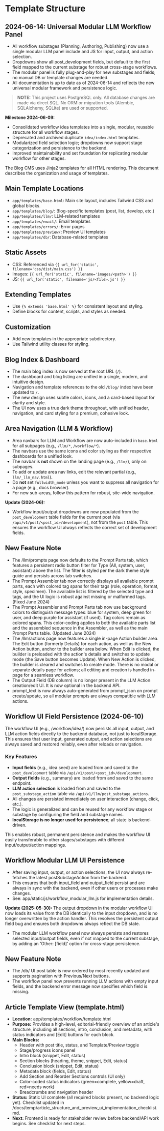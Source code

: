 # Template Structure

## 2024-06-14: Universal Modular LLM Workflow Panel
- All workflow substages (Planning, Authoring, Publishing) now use a single modular LLM panel include and JS for input, output, and action selection.
- Dropdowns show all post_development fields, but default to the first field mapped to the current substage for robust cross-stage workflows.
- The modular panel is fully plug-and-play for new substages and fields; no manual DB or template changes are needed.
- All documentation is up to date as of 2024-06-14 and reflects the new universal modular framework and persistence logic.

> **NOTE:** This project uses PostgreSQL only. All database changes are made via direct SQL. No ORM or migration tools (Alembic, SQLAlchemy, SQLite) are used or supported.

**Milestone 2024-06-09:**
- Consolidated workflow idea templates into a single, modular, reusable structure for all workflow stages.
- Deprecated and archived duplicate `idea/index.html` templates.
- Modularized field selection logic; dropdowns now support stage categorization and persistence to the backend.
- Improved maintainability and set foundation for replicating modular workflow for other stages.

The Blog CMS uses Jinja2 templates for all HTML rendering. This document describes the organization and usage of templates.

## Main Template Locations
- `app/templates/base.html`: Main site layout, includes Tailwind CSS and global blocks.
- `app/templates/blog/`: Blog-specific templates (post, list, develop, etc.)
- `app/templates/llm/`: LLM-related templates
- `app/templates/email/`: Email templates
- `app/templates/errors/`: Error pages
- `app/templates/preview/`: Preview UI templates
- `app/templates/db/`: Database-related templates

## Static Assets
- CSS: Referenced via `{{ url_for('static', filename='css/dist/main.css') }}`
- Images: `{{ url_for('static', filename='images/<path>') }}`
- JS: `{{ url_for('static', filename='js/<file>.js') }}`

## Extending Templates
- Use `{% extends 'base.html' %}` for consistent layout and styling.
- Define blocks for content, scripts, and styles as needed.

## Customization
- Add new templates in the appropriate subdirectory.
- Use Tailwind utility classes for styling.

## Blog Index & Dashboard
- The main blog index is now served at the root URL (`/`).
- The dashboard and blog listing are unified in a single, modern, and intuitive design.
- Navigation and template references to the old `/blog/` index have been updated to `/`.
- The new design uses subtle colors, icons, and a card-based layout for clarity and style.
- The UI now uses a true dark theme throughout, with unified header, navigation, and card styling for a premium, cohesive look.

## Area Navigation (LLM & Workflow)
- Area navbars for LLM and Workflow are now auto-included in `base.html` for all subpages (e.g., `/llm/*`, `/workflow/*`).
- The navbars use the same icons and color styling as their respective dashboards for a unified look.
- The navbar is **not** shown on the landing page (e.g., `/llm/`), only on subpages.
- To add or update area nav links, edit the relevant partial (e.g., `llm/_llm_nav.html`).
- Do **not** set `fullwidth_mode` unless you want to suppress all navigation for a page (e.g., docs browser).
- For new sub-areas, follow this pattern for robust, site-wide navigation.

**Update (2024-06):**
- Workflow input/output dropdowns are now populated from the `post_development` table fields for the current post (via `/api/v1/post/<post_id>/development`), not from the `post` table. This ensures the workflow UI always reflects the correct set of development fields.

## New Feature Note
- The /llm/prompts page now defaults to the Prompt Parts tab, which features a persistent radio button filter for Type (All, system, user, assistant) above the list. The filter is styled per the dark theme style guide and persists across tab switches.
- The Prompt Assembler tab now correctly displays all available prompt parts, each with colored tag spans for their tags (role, operation, format, style, specimen). The available list is filtered by the selected type and tags, and the UI logic is robust against missing or malformed tags. (Fixed June 2024)
- The Prompt Assembler and Prompt Parts tab now use background colors to distinguish message types: blue for system, deep green for user, and deep purple for assistant (if used). Tag colors remain as colored spans. This color-coding applies to both the available parts list and the assembled sequence in the Assembler, as well as the main Prompt Parts table. (Updated June 2024)
- The /llm/actions page now features a single in-page Action builder area. The Edit button (formerly Details) for each action, as well as the New Action button, anchor to the builder area below. When Edit is clicked, the builder is preloaded with the action's details and switches to update mode (the Save button becomes Update). When New Action is clicked, the builder is cleared and switches to create mode. There is no modal or separate details page for actions; all editing and creation is handled in-page for a seamless workflow.
- The Output Field (DB column) is no longer present in the LLM Action creation/edit UI. It is now optional in the backend API.
- prompt_text is now always auto-generated from prompt_json on prompt create/update, so all modular prompts are always compatible with LLM actions.

## Workflow UI Field Persistence (2024-06-10)

The workflow UI (e.g., /workflow/idea/) now persists all input, output, and LLM action fields directly to the backend database, not just to localStorage. This ensures that user input, generated output, and action selections are always saved and restored reliably, even after reloads or navigation.

### Key Features
- **Input fields** (e.g., idea seed) are loaded from and saved to the `post_development` table via `/api/v1/post/<post_id>/development`.
- **Output fields** (e.g., summary) are loaded from and saved to the same endpoint.
- **LLM action selection** is loaded from and saved to the `post_substage_action` table via `/api/v1/llm/post_substage_actions`.
- All changes are persisted immediately on user interaction (change, click, etc.).
- The logic is generalized and can be reused for any workflow stage or substage by configuring the field and substage names.
- **localStorage is no longer used for persistence**; all state is backend-driven.

This enables robust, permanent persistence and makes the workflow UI easily transferable to other stages/substages with different input/output/action mappings.

## Workflow Modular LLM UI Persistence

- After saving input, output, or action selections, the UI now always re-fetches the latest postSubstageAction from the backend.
- This ensures that both input_field and output_field persist and are always in sync with the backend, even if other users or processes make changes.
- See: app/static/js/workflow_modular_llm.js for implementation details.

**Update (2025-05-30):**
The output dropdown in the modular workflow UI now loads its value from the DB identically to the input dropdown, and is no longer overwritten by the action handler. This resolves the persistent output field bug and ensures both dropdowns always reflect the DB state.

- The modular LLM workflow panel now always persists and restores selected input/output fields, even if not mapped to the current substage, by adding an 'Other: [field]' option for cross-stage persistence.

## New Feature Note
- The /db/ UI post table is now ordered by most recently updated and supports pagination with Previous/Next buttons.
- The workflow panel now prevents running LLM actions with empty input fields, and the backend error message now specifies which field is missing.

## Article Template View (template.html)

- **Location:** app/templates/workflow/template.html
- **Purpose:** Provides a high-level, editorial-friendly overview of an article's structure, including all sections, intro, conclusion, and metadata, with status indicators and [Edit] buttons for each block.
- **Main Blocks:**
  - Header with post title, status, and Template/Preview toggle
  - Stage/progress icons panel
  - Intro block (snippet, Edit, status)
  - Section blocks (heading, theme, snippet, Edit, status)
  - Conclusion block (snippet, Edit, status)
  - Metadata block (fields, Edit, status)
  - Add Section and Reorder Sections controls (UI only)
  - Color-coded status indicators (green=complete, yellow=draft, red=needs work)
  - Breadcrumbs and navigation header
- **Status:** Static UI complete (all required blocks present, no backend logic yet). Checklist updated in /docs/temp/article_structure_and_preview_ui_implementation_checklist.md.
- **Next:** Frontend is ready for stakeholder review before backend/API work begins. See checklist for next steps. 
